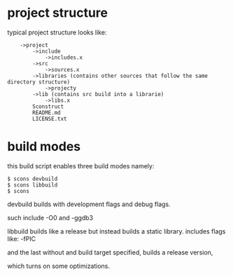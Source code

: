# project structure

typical project structure looks like:

```
    ->project
        ->include
            ->includes.x
        ->src
            ->sources.x
        ->libraries (contains other sources that follow the same directory structure)
            ->projecty
        ->lib (contains src build into a librarie)
            ->libs.x
        Sconstruct
        README.md
        LICENSE.txt
```

# build modes

this build script enables three build modes namely:

```
$ scons devbuild
$ scons libbuild
$ scons
```
devbuild builds with development flags and debug flags.

such include -O0 and -ggdb3

libbuild builds like a release but instead builds a static library.
includes flags like: -fPIC

and the last without and build target specified, builds a release version,

which turns on some optimizations.


